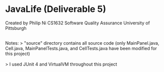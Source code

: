 # JavaLife (Deliverable 5)
Created by Philip Ni
CS1632 Software Quality Assurance
University of Pittsburgh

<br>
Notes:
> "source" directory contains all source code (only MainPanel.java, Cell.java, MainPanelTests.java, and CellTests.java have been modified for this project)
<br><br>
> I used JUnit 4 and VirtualVM throughout this project
